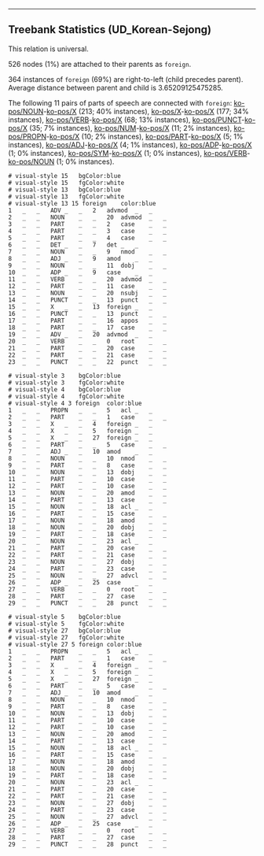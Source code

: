 

--------------------------------------------------------------------------------

## Treebank Statistics (UD_Korean-Sejong)

This relation is universal.

526 nodes (1%) are attached to their parents as `foreign`.

364 instances of `foreign` (69%) are right-to-left (child precedes parent).
Average distance between parent and child is 3.65209125475285.

The following 11 pairs of parts of speech are connected with `foreign`: [ko-pos/NOUN]()-[ko-pos/X]() (213; 40% instances), [ko-pos/X]()-[ko-pos/X]() (177; 34% instances), [ko-pos/VERB]()-[ko-pos/X]() (68; 13% instances), [ko-pos/PUNCT]()-[ko-pos/X]() (35; 7% instances), [ko-pos/NUM]()-[ko-pos/X]() (11; 2% instances), [ko-pos/PROPN]()-[ko-pos/X]() (10; 2% instances), [ko-pos/PART]()-[ko-pos/X]() (5; 1% instances), [ko-pos/ADJ]()-[ko-pos/X]() (4; 1% instances), [ko-pos/ADP]()-[ko-pos/X]() (1; 0% instances), [ko-pos/SYM]()-[ko-pos/X]() (1; 0% instances), [ko-pos/VERB]()-[ko-pos/NOUN]() (1; 0% instances).


~~~ conllu
# visual-style 15	bgColor:blue
# visual-style 15	fgColor:white
# visual-style 13	bgColor:blue
# visual-style 13	fgColor:white
# visual-style 13 15 foreign	color:blue
1	_	_	ADV	_	_	2	advmod	_	_
2	_	_	NOUN	_	_	20	advmod	_	_
3	_	_	PART	_	_	2	case	_	_
4	_	_	PART	_	_	3	case	_	_
5	_	_	PART	_	_	4	case	_	_
6	_	_	DET	_	_	7	det	_	_
7	_	_	NOUN	_	_	9	nmod	_	_
8	_	_	ADJ	_	_	9	amod	_	_
9	_	_	NOUN	_	_	11	dobj	_	_
10	_	_	ADP	_	_	9	case	_	_
11	_	_	VERB	_	_	20	advmod	_	_
12	_	_	PART	_	_	11	case	_	_
13	_	_	NOUN	_	_	20	nsubj	_	_
14	_	_	PUNCT	_	_	13	punct	_	_
15	_	_	X	_	_	13	foreign	_	_
16	_	_	PUNCT	_	_	13	punct	_	_
17	_	_	PART	_	_	16	appos	_	_
18	_	_	PART	_	_	17	case	_	_
19	_	_	ADV	_	_	20	advmod	_	_
20	_	_	VERB	_	_	0	root	_	_
21	_	_	PART	_	_	20	case	_	_
22	_	_	PART	_	_	21	case	_	_
23	_	_	PUNCT	_	_	22	punct	_	_

~~~


~~~ conllu
# visual-style 3	bgColor:blue
# visual-style 3	fgColor:white
# visual-style 4	bgColor:blue
# visual-style 4	fgColor:white
# visual-style 4 3 foreign	color:blue
1	_	_	PROPN	_	_	5	acl	_	_
2	_	_	PART	_	_	1	case	_	_
3	_	_	X	_	_	4	foreign	_	_
4	_	_	X	_	_	5	foreign	_	_
5	_	_	X	_	_	27	foreign	_	_
6	_	_	PART	_	_	5	case	_	_
7	_	_	ADJ	_	_	10	amod	_	_
8	_	_	NOUN	_	_	10	nmod	_	_
9	_	_	PART	_	_	8	case	_	_
10	_	_	NOUN	_	_	13	dobj	_	_
11	_	_	PART	_	_	10	case	_	_
12	_	_	PART	_	_	10	case	_	_
13	_	_	NOUN	_	_	20	amod	_	_
14	_	_	PART	_	_	13	case	_	_
15	_	_	NOUN	_	_	18	acl	_	_
16	_	_	PART	_	_	15	case	_	_
17	_	_	NOUN	_	_	18	amod	_	_
18	_	_	NOUN	_	_	20	dobj	_	_
19	_	_	PART	_	_	18	case	_	_
20	_	_	NOUN	_	_	23	acl	_	_
21	_	_	PART	_	_	20	case	_	_
22	_	_	PART	_	_	21	case	_	_
23	_	_	NOUN	_	_	27	dobj	_	_
24	_	_	PART	_	_	23	case	_	_
25	_	_	NOUN	_	_	27	advcl	_	_
26	_	_	ADP	_	_	25	case	_	_
27	_	_	VERB	_	_	0	root	_	_
28	_	_	PART	_	_	27	case	_	_
29	_	_	PUNCT	_	_	28	punct	_	_

~~~


~~~ conllu
# visual-style 5	bgColor:blue
# visual-style 5	fgColor:white
# visual-style 27	bgColor:blue
# visual-style 27	fgColor:white
# visual-style 27 5 foreign	color:blue
1	_	_	PROPN	_	_	5	acl	_	_
2	_	_	PART	_	_	1	case	_	_
3	_	_	X	_	_	4	foreign	_	_
4	_	_	X	_	_	5	foreign	_	_
5	_	_	X	_	_	27	foreign	_	_
6	_	_	PART	_	_	5	case	_	_
7	_	_	ADJ	_	_	10	amod	_	_
8	_	_	NOUN	_	_	10	nmod	_	_
9	_	_	PART	_	_	8	case	_	_
10	_	_	NOUN	_	_	13	dobj	_	_
11	_	_	PART	_	_	10	case	_	_
12	_	_	PART	_	_	10	case	_	_
13	_	_	NOUN	_	_	20	amod	_	_
14	_	_	PART	_	_	13	case	_	_
15	_	_	NOUN	_	_	18	acl	_	_
16	_	_	PART	_	_	15	case	_	_
17	_	_	NOUN	_	_	18	amod	_	_
18	_	_	NOUN	_	_	20	dobj	_	_
19	_	_	PART	_	_	18	case	_	_
20	_	_	NOUN	_	_	23	acl	_	_
21	_	_	PART	_	_	20	case	_	_
22	_	_	PART	_	_	21	case	_	_
23	_	_	NOUN	_	_	27	dobj	_	_
24	_	_	PART	_	_	23	case	_	_
25	_	_	NOUN	_	_	27	advcl	_	_
26	_	_	ADP	_	_	25	case	_	_
27	_	_	VERB	_	_	0	root	_	_
28	_	_	PART	_	_	27	case	_	_
29	_	_	PUNCT	_	_	28	punct	_	_

~~~


